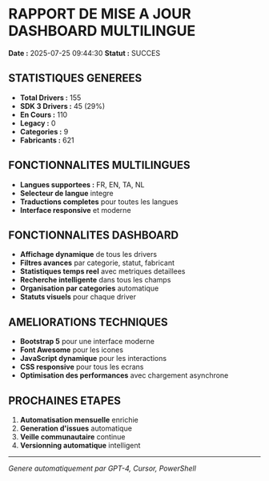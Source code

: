 # RAPPORT DE MISE A JOUR DASHBOARD MULTILINGUE

**Date :** 2025-07-25 09:44:30
**Statut :** SUCCES

## STATISTIQUES GENEREES

- **Total Drivers :** 155
- **SDK 3 Drivers :** 45 (29%)
- **En Cours :** 110
- **Legacy :** 0
- **Categories :** 9
- **Fabricants :** 621

## FONCTIONNALITES MULTILINGUES

- **Langues supportees :** FR, EN, TA, NL
- **Selecteur de langue** integre
- **Traductions completes** pour toutes les langues
- **Interface responsive** et moderne

## FONCTIONNALITES DASHBOARD

- **Affichage dynamique** de tous les drivers
- **Filtres avances** par categorie, statut, fabricant
- **Statistiques temps reel** avec metriques detaillees
- **Recherche intelligente** dans tous les champs
- **Organisation par categories** automatique
- **Statuts visuels** pour chaque driver

## AMELIORATIONS TECHNIQUES

- **Bootstrap 5** pour une interface moderne
- **Font Awesome** pour les icones
- **JavaScript dynamique** pour les interactions
- **CSS responsive** pour tous les ecrans
- **Optimisation des performances** avec chargement asynchrone

## PROCHAINES ETAPES

1. **Automatisation mensuelle** enrichie
2. **Generation d'issues** automatique
3. **Veille communautaire** continue
4. **Versionning automatique** intelligent

---
*Genere automatiquement par GPT-4, Cursor, PowerShell*


